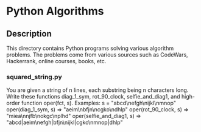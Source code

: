 # Python Algorithms

## Description
This directory contains Python programs solving various algorithm problems. The problems come from various sources such as CodeWars, Hackerrank, online courses, books, etc.

### squared\_string.py
You are given a string of n lines, each substring being n characters long. Write these functions diag\_1\_sym, rot\_90\_clock, selfie\_and\_diag1, and high-order function oper(fct, s).
Examples:
s = "abcd\nefgh\nijkl\nmnop"
oper(diag\_1\_sym, s) => "aeim\nbfjn\ncgko\ndhlp"
oper(rot\_90\_clock, s) => "miea\nnjfb\nokgc\nplhd"
oper(selfie\_and\_diag1, s) => "abcd|aeim\nefgh|bfjn\nijkl|cgko\nmnop|dhlp"
